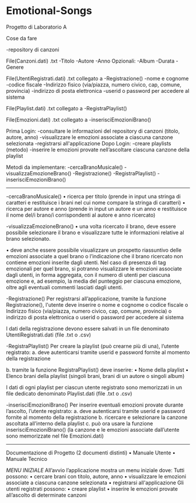 # Emotional-Songs

Progetto di Laboratorio A 

Cose da fare 

-repository di canzoni

File(Canzoni.dati) .txt
-Titolo
-Autore
-Anno
Opzionali:
-Album
-Durata
-Genere

File(UtentiRegistrati.dati) .txt collegato a -Registrazione()
-nome e cognome
-codice fiscale
-Indirizzo fisico (via/piazza, numero civico, cap, comune, provincia)
-indirizzo di posta elettronica
-userid o password per accedere al sistema

File(Playlist.dati) .txt collegato a -RegistraPlaylist()

File(Emozioni.dati) .txt collegato a -inserisciEmozioniBrano()

Prima Login:
-consultare le informazioni del repository di canzoni (titolo, autore, anno)
-visualizzare le emozioni associate a ciascuna canzone selezionata
-registrarsi all'applicazione
Dopo Login:
-creare playlists (metodo)
-inserire le emozioni provate nell’ascoltare ciascuna canzone della playlist 

Metodi da implementare:
-cercaBranoMusicale()
-visualizzaEmozioneBrano()
-Registrazione()
-RegistraPlaylist()
-inserisciEmozioniBrano()

--------------------------------------------------------------------------------
-cercaBranoMusicale()
• ricerca per titolo (prende in input una stringa di caratteri e restituisce i brani nel cui nome
compare la stringa di caratteri)
• ricerca per autore e anno (prende in input un autore e un anno e restituisce il nome del/i
brano/i corrispondenti al autore e anno ricercato)

-visualizzaEmozioneBrano()
• una volta ricercato il brano, deve essere possibile selezionare il brano e visualizzare tutte le informazioni relative al brano selezionato.

• deve anche essere possibile visualizzare un prospetto riassuntivo delle emozioni associate a quel brano o l’indicazione che il brano ricercato non contiene emozioni inserite dagli utenti. 
Nel caso di presenza di tag emozionali per quel brano, si potranno visualizzare le emozioni associate dagli utenti, in forma aggregata, con il numero di utenti
per ciascuna emozione e, ad esempio, la media del punteggio per ciascuna emozione, oltre agli eventuali commenti lasciati dagli utenti.


-Registrazione()
Per registrarsi all’applicazione, tramite la funzione Registrazione(), l'utente deve inserire
o nome e cognome
o codice fiscale
o Indirizzo fisico (via/piazza, numero civico, cap, comune, provincia)
o indirizzo di posta elettronica
o userid
o password per accedere al sistema

I dati della registrazione devono essere salvati in un file denominato
UtentiRegistrati.dati (file .txt o .csv)

-RegistraPlaylist()
Per creare la playlist (può crearne più di una), l’utente registrato:
a. deve autenticarsi tramite userid e password fornite al momento della registrazione

b. tramite la funzione RegistraPlaylist() deve inserire:
• Nome della playlist
• Elenco brani della playlist (singoli brani, brani di un autore o singoli album)

I dati di ogni playlist per ciascun utente registrato sono memorizzati in un file dedicato denominato Playlist.dati (file .txt o .csv)

-inserisciEmozioniBrano()
Per inserire eventuali emozioni provate durante l’ascolto, l’utente registrato:
a. deve autenticarsi tramite userid e password fornite al momento della registrazione
b. ricercare e selezionare la canzone ascoltata all’interno della playlist
c. può ora usare la funzione inserisciEmozioniBrano()
(la canzone e le emozioni associate dall’utente sono memorizzate nel file Emozioni.dati)

--------------------------------------------------------------------------------

Documentazione di Progetto (2 documenti distinti)
• Manuale Utente
• Manuale Tecnico

*MENU INIZIALE*
All’avvio l’applicazione mostra un menu iniziale dove:
Tutti possono:
• cercare brani con titolo, autore, anno
• visualizzare le emozioni associate a ciascuna canzone selezionata
• registrarsi all'applicazione
Gli utenti registrati possono:
• creare playlist
• inserire le emozioni provate all’ascolto di determinate canzoni


